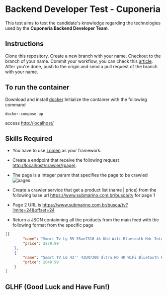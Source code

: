 # Backend Developer Test - Cuponeria

This test aims to test the candidate's knowledge regarding the technologies used by the **Cuponeria Backend Developer Team**.

## Instructions

Clone this repository.
Create a new branch with your name.
Checkout to the branch of your name.
Commit your workflow, you can check this [article](https://medium.com/@rafael.oliveira/como-escrever-boas-mensagens-de-commit-9f8fe852155a).
After you're done, push to the origin and send a pull request of the branch with your name.


## To run the container

Download and install [docker](https://www.docker.com/products/docker-desktop)
Initialize the container with the following command
```
docker-compose up
```
access
<http://localhost/>

## Skills Required

- You have to use [Lúmen](https://lumen.laravel.com/docs/8.x/)	as your framework.
- Create a endpoint that receive the following request <http://localhost/crawler/(page)>.
- The page is a integer param that specifies the page to be crawled
![pages](https://i.imgur.com/wX0BpJw.jpeg "pages")

- Create a crawler service that get a product list (name | price) from the following base url <https://www.submarino.com.br/busca/tv> for page 1
- Page 2 URL is <https://www.submarino.com.br/busca/tv?limite=24&offset=24> 
- Return a JSON containning all the products from the main feed with the following format from the specific page
```json
[{
		"name": "Smart Tv Lg 55 55un7310 4k Uhd Wifi Bluetooth Hdr Inteligência Artificial Thinq Ai Google Assistente",
		"price": 2879.99
	},
	{
		"name": "Smart TV LG 43'' 43UN7300 Ultra HD 4K WiFi Bluetooth HDR Inteligência Artificial ThinQ AI Google Assistente Alexa IOT",
		"price": 2049.99
	}
]
```

## GLHF (Good Luck and Have Fun!)
